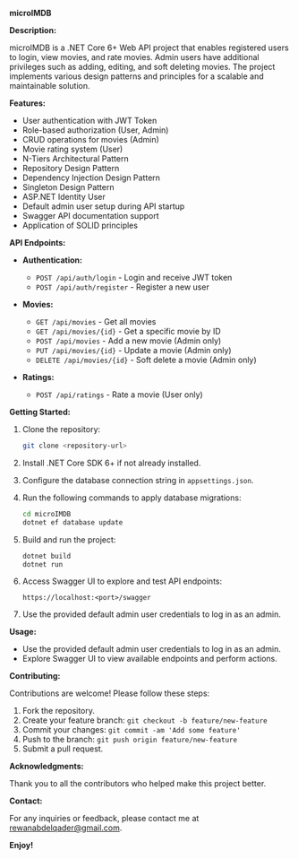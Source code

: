 **microIMDB**

**Description:**

microIMDB is a .NET Core 6+ Web API project that enables registered users to login, view movies, and rate movies. Admin users have additional privileges such as adding, editing, and soft deleting movies. The project implements various design patterns and principles for a scalable and maintainable solution.

**Features:**

- User authentication with JWT Token
- Role-based authorization (User, Admin)
- CRUD operations for movies (Admin)
- Movie rating system (User)
- N-Tiers Architectural Pattern
- Repository Design Pattern
- Dependency Injection Design Pattern
- Singleton Design Pattern
- ASP.NET Identity User
- Default admin user setup during API startup
- Swagger API documentation support
- Application of SOLID principles

**API Endpoints:**

- **Authentication:**
  - `POST /api/auth/login` - Login and receive JWT token
  - `POST /api/auth/register` - Register a new user

- **Movies:**
  - `GET /api/movies` - Get all movies
  - `GET /api/movies/{id}` - Get a specific movie by ID
  - `POST /api/movies` - Add a new movie (Admin only)
  - `PUT /api/movies/{id}` - Update a movie (Admin only)
  - `DELETE /api/movies/{id}` - Soft delete a movie (Admin only)

- **Ratings:**
  - `POST /api/ratings` - Rate a movie (User only)

**Getting Started:**

1. Clone the repository:
   ```bash
   git clone <repository-url>
   ```

2. Install .NET Core SDK 6+ if not already installed.

3. Configure the database connection string in `appsettings.json`.

4. Run the following commands to apply database migrations:
   ```bash
   cd microIMDB
   dotnet ef database update
   ```

5. Build and run the project:
   ```bash
   dotnet build
   dotnet run
   ```

6. Access Swagger UI to explore and test API endpoints:
   ```
   https://localhost:<port>/swagger
   ```

7. Use the provided default admin user credentials to log in as an admin.

**Usage:**

- Use the provided default admin user credentials to log in as an admin.
- Explore Swagger UI to view available endpoints and perform actions.

**Contributing:**

Contributions are welcome! Please follow these steps:

1. Fork the repository.
2. Create your feature branch: `git checkout -b feature/new-feature`
3. Commit your changes: `git commit -am 'Add some feature'`
4. Push to the branch: `git push origin feature/new-feature`
5. Submit a pull request.

**Acknowledgments:**

Thank you to all the contributors who helped make this project better.

**Contact:**

For any inquiries or feedback, please contact me at rewanabdelqader@gmail.com.

**Enjoy!**
